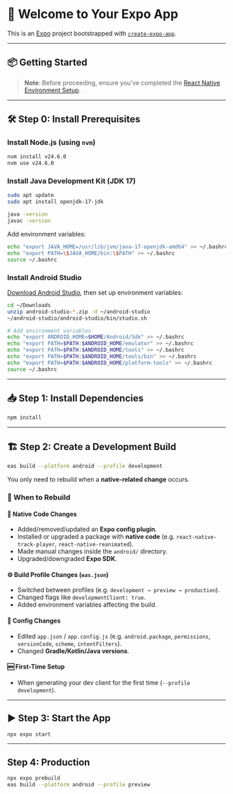 # 🚀 Welcome to Your Expo App

This is an [Expo](https://expo.dev) project bootstrapped with [`create-expo-app`](https://www.npmjs.com/package/create-expo-app).

---

## 📦 Getting Started

> **Note**: Before proceeding, ensure you’ve completed the [React Native Environment Setup](https://reactnative.dev/docs/set-up-your-environment).

---

## 🛠 Step 0: Install Prerequisites

### Install Node.js (using `nvm`)
```sh
nvm install v24.6.0
nvm use v24.6.0
```

### Install Java Development Kit (JDK 17)
```sh
sudo apt update
sudo apt install openjdk-17-jdk

java -version
javac -version
```

Add environment variables:
```sh
echo "export JAVA_HOME=/usr/lib/jvm/java-17-openjdk-amd64" >> ~/.bashrc
echo "export PATH=\$JAVA_HOME/bin:\$PATH" >> ~/.bashrc
source ~/.bashrc
```

### Install Android Studio
[Download Android Studio](https://developer.android.com/studio), then set up environment variables:

```sh
cd ~/Downloads
unzip android-studio-*.zip -d ~/android-studio
~/android-studio/android-studio/bin/studio.sh

# Add environment variables
echo "export ANDROID_HOME=$HOME/Android/Sdk" >> ~/.bashrc
echo "export PATH=$PATH:$ANDROID_HOME/emulator" >> ~/.bashrc
echo "export PATH=$PATH:$ANDROID_HOME/tools" >> ~/.bashrc
echo "export PATH=$PATH:$ANDROID_HOME/tools/bin" >> ~/.bashrc
echo "export PATH=$PATH:$ANDROID_HOME/platform-tools" >> ~/.bashrc
source ~/.bashrc
```

---

## 📥 Step 1: Install Dependencies
```sh
npm install
```

---

## 🏗 Step 2: Create a Development Build
```sh
eas build --platform android --profile development
```

You only need to rebuild when a **native-related change** occurs.

### 🔁 When to Rebuild

#### 🔧 Native Code Changes
- Added/removed/updated an **Expo config plugin**.  
- Installed or upgraded a package with **native code** (e.g. `react-native-track-player`, `react-native-reanimated`).  
- Made manual changes inside the `android/` directory.  
- Upgraded/downgraded **Expo SDK**.  

#### ⚙️ Build Profile Changes (`eas.json`)
- Switched between profiles (e.g. `development → preview → production`).  
- Changed flags like `developmentClient: true`.  
- Added environment variables affecting the build.  

#### 📱 Config Changes
- Edited `app.json` / `app.config.js` (e.g. `android.package`, `permissions`, `versionCode`, `scheme`, `intentFilters`).  
- Changed **Gradle/Kotlin/Java versions**.  

#### 🆕 First-Time Setup
- When generating your dev client for the first time (`--profile development`).  

---

## ▶️ Step 3: Start the App
```sh
npx expo start
```

---

## Step 4: Production
```sh
npx expo prebuild
eas build --platform android --profile preview
```